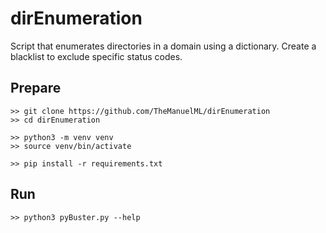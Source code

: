 # dirEnumeration
Script that enumerates directories in a domain using a dictionary. Create a blacklist to exclude specific status codes. 

## Prepare
```
>> git clone https://github.com/TheManuelML/dirEnumeration
>> cd dirEnumeration

>> python3 -m venv venv
>> source venv/bin/activate

>> pip install -r requirements.txt
```

## Run
```
>> python3 pyBuster.py --help
```
